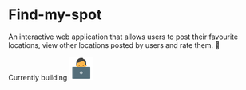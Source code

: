 # Find-my-spot

An interactive web application that allows users to post their favourite locations, view other locations posted by users and rate them. :palm_tree:

Currently building ![Working](https://github.com/TolaniOke-Steve/Find-my-spot/blob/main/Find%20my%20spot/images/icons8-working-with-a-laptop-48.png)

